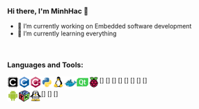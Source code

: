 ### Hi there, I'm MinhHac 👋

- 🔭 I’m currently working on Embedded software development
- 🌱 I’m currently learning everything

<br />

### Languages and Tools:

[<img align="left" alt="Cembedded" width="26px" src="https://raw.githubusercontent.com/MinhHac/ToShareDocuments/07da7852af3cb15a0a1c3ea89918f1f3d119528e/embeddedc-original.svg"/>]
[<img align="left" alt="C" width="26px" src="https://raw.githubusercontent.com/MinhHac/ToShareDocuments/07da7852af3cb15a0a1c3ea89918f1f3d119528e/svg/c.svg" />]
[<img align="left" alt="Cpp" width="26px" src="https://raw.githubusercontent.com/MinhHac/ToShareDocuments/4394e3a26c84a28ba11f6ee6ebfcd2e282603ae3/svg/cpp.svg" />]
[<img align="left" alt="Python" width="26px" src="https://raw.githubusercontent.com/MinhHac/ToShareDocuments/07da7852af3cb15a0a1c3ea89918f1f3d119528e/python-original.svg"/>]
[<img align="left" alt="Linux" width="26px" src="https://raw.githubusercontent.com/MinhHac/ToShareDocuments/07da7852af3cb15a0a1c3ea89918f1f3d119528e/linux-original.svg"/>]
[<img align="left" alt="Docker" width="30px" src="https://raw.githubusercontent.com/MinhHac/ToShareDocuments/07da7852af3cb15a0a1c3ea89918f1f3d119528e/docker-original.svg"/>]
[<img align="left" alt="Qt" width="26px" src="https://raw.githubusercontent.com/MinhHac/ToShareDocuments/07da7852af3cb15a0a1c3ea89918f1f3d119528e/qt-original.svg"/>]
[<img align="left" alt="Rasbery" width="26px" src="https://raw.githubusercontent.com/MinhHac/ToShareDocuments/07da7852af3cb15a0a1c3ea89918f1f3d119528e/raspberrypi-original.svg"/>]

[<img align="left" alt="Android" width="26px" src="https://raw.githubusercontent.com/MinhHac/ToShareDocuments/07da7852af3cb15a0a1c3ea89918f1f3d119528e/android-original.svg"/>]
[<img align="left" alt="Gtk" width="26px" src="https://raw.githubusercontent.com/MinhHac/ToShareDocuments/2ebd174fc5451bca5973babfef7f55992d185602/svg/GTK.svg"/>]
[<img align="left" alt="Yocto" width="26px" src="https://raw.githubusercontent.com/MinhHac/ToShareDocuments/master/svg/intely-tux.svg.png"/>]




